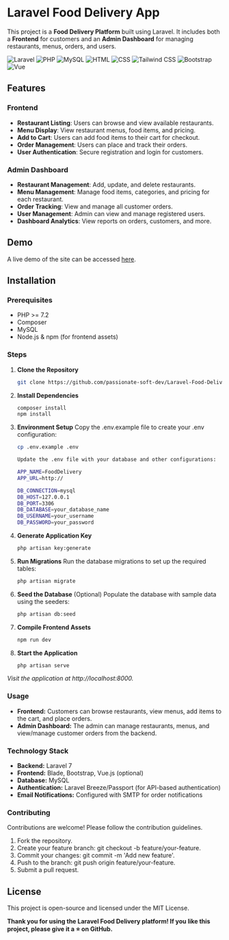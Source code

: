 # Laravel Food Delivery App

This project is a **Food Delivery Platform** built using Laravel. It includes both a **Frontend** for customers and an **Admin Dashboard** for managing restaurants, menus, orders, and users.

![Laravel](https://img.shields.io/badge/Laravel-FF2D20?style=for-the-badge&logo=Laravel&logoColor=white)
![PHP](https://img.shields.io/badge/PHP-777BB4?style=for-the-badge&logo=PHP&logoColor=white)
![MySQL](https://img.shields.io/badge/MySQL-4479A1?style=for-the-badge&logo=MySQL&logoColor=white)
![HTML](https://img.shields.io/badge/HTML-E34F26?style=for-the-badge&logo=HTML5&logoColor=white)
  ![CSS](https://img.shields.io/badge/CSS-1572B6?style=for-the-badge&logo=CSS3&logoColor=white)
  ![Tailwind CSS](https://img.shields.io/badge/Tailwind_CSS-38B2AC?style=for-the-badge&logo=tailwind-css&logoColor=white)
   ![Bootstrap](https://img.shields.io/badge/Bootstrap-563D7C?style=for-the-badge&logo=Bootstrap&logoColor=white)
   ![Vue](https://img.shields.io/badge/Vue-4FC08D?style=for-the-badge&logo=Vue.js&logoColor=white)

## Features

### Frontend
- **Restaurant Listing**: Users can browse and view available restaurants.
- **Menu Display**: View restaurant menus, food items, and pricing.
- **Add to Cart**: Users can add food items to their cart for checkout.
- **Order Management**: Users can place and track their orders.
- **User Authentication**: Secure registration and login for customers.

### Admin Dashboard
- **Restaurant Management**: Add, update, and delete restaurants.
- **Menu Management**: Manage food items, categories, and pricing for each restaurant.
- **Order Tracking**: View and manage all customer orders.
- **User Management**: Admin can view and manage registered users.
- **Dashboard Analytics**: View reports on orders, customers, and more.

## Demo

A live demo of the site can be accessed [here](#).

## Installation

### Prerequisites
- PHP >= 7.2
- Composer
- MySQL
- Node.js & npm (for frontend assets)

### Steps

1. **Clone the Repository**
   ```bash
   git clone https://github.com/passionate-soft-dev/Laravel-Food-Delivery-App.git


2. **Install Dependencies**
   ```bash
   composer install
   npm install

3. **Environment Setup** Copy the .env.example file to create your .env configuration:
   ```bash
   cp .env.example .env

   Update the .env file with your database and other configurations:

   APP_NAME=FoodDelivery
   APP_URL=http://

   DB_CONNECTION=mysql
   DB_HOST=127.0.0.1
   DB_PORT=3306
   DB_DATABASE=your_database_name
   DB_USERNAME=your_username
   DB_PASSWORD=your_password

4. **Generate Application Key**
   ```bash
   php artisan key:generate

5. **Run Migrations** Run the database migrations to set up the required tables:
   ```bash
   php artisan migrate

6. **Seed the Database** (Optional) Populate the database with sample data using the seeders:
   ```bash
   php artisan db:seed

7. **Compile Frontend Assets**
   ```bash
   npm run dev

8. **Start the Application**
   ```bash
   php artisan serve

*Visit the application at http://localhost:8000.*

### Usage
- **Frontend:** Customers can browse restaurants, view menus, add items to the cart, and place orders.
- **Admin Dashboard:** The admin can manage restaurants, menus, and view/manage customer orders from the backend.

### Technology Stack
- **Backend:** Laravel 7
- **Frontend:** Blade, Bootstrap, Vue.js (optional)
- **Database:** MySQL
- **Authentication:** Laravel Breeze/Passport (for API-based authentication)
- **Email Notifications:** Configured with SMTP for order notifications

### Contributing
Contributions are welcome! Please follow the contribution guidelines.
   1. Fork the repository.
   2. Create your feature branch: git checkout -b feature/your-feature.
   3. Commit your changes: git commit -m 'Add new feature'.
   4. Push to the branch: git push origin feature/your-feature.
   5. Submit a pull request.

## License
This project is open-source and licensed under the MIT License.

**Thank you for using the Laravel Food Delivery platform! If you like this project, please give it a ⭐ on GitHub.**